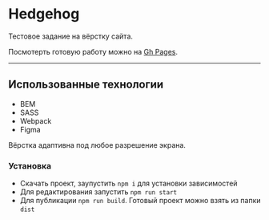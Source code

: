 # Hedgehog

Тестовое задание на вёрстку сайта. 

Посмотерть готовую работу можно на [Gh Pages](https://nosdmitry.github.io/hedgehog).

-----


## Использованные технологии 
* BEM
* SASS
* Webpack
* Figma

Вёрстка адаптивна под любое разрешение экрана.

### Установка

* Скачать проект, заупустить `npm i` для установки зависимостей
* Для редактирования запустить `npm run start`
* Для публикации `npm run build`. Готовый проект можно взять из папки `dist`